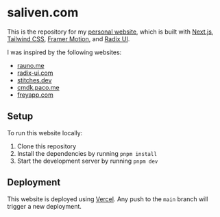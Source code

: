 # saliven.com

This is the repository for my [personal website](https://saliven.com), which is built with [Next.js](https://nextjs.org/), [Tailwind CSS](https://tailwindcss.com/), [Framer Motion](https://www.framer.com/motion/), and [Radix UI](https://radix-ui.com/).

I was inspired by the following websites:
- [rauno.me](https://rauno.me/)
- [radix-ui.com](https://radix-ui.com/)
- [stitches.dev](https://stitches.dev/)
- [cmdk.paco.me](https://cmdk.paco.me/)
- [freyapp.com](https://freyapp.com/)

## Setup

To run this website locally:

1. Clone this repository
2. Install the dependencies by running `pnpm install`
3. Start the development server by running `pnpm dev`

## Deployment

This website is deployed using [Vercel](https://vercel.com/). Any push to the `main` branch will trigger a new deployment.